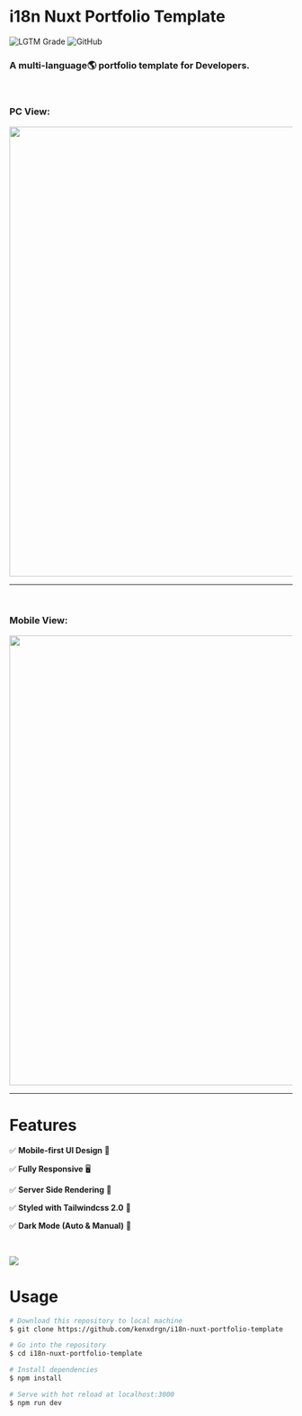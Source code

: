 # i18n Nuxt Portfolio Template

![LGTM Grade](https://img.shields.io/lgtm/grade/javascript/github/kenxdrgn/i18n-nuxt-portfolio-template?logo=lgtm&logoWidth=18) ![GitHub](https://img.shields.io/github/license/kenxdrgn/i18n-nuxt-portfolio-template?color=brightgreen)

### A multi-language🌎 portfolio template for Developers.

<br>

### PC View:

<img src="readme_file/i18n-nuxt.gif" width="800px" />

---

<br>

### Mobile View:

<img src="readme_file/i18n-nuxt_mobile.gif" height="800px" />

---

# Features

✅  **Mobile-first UI Design** 📱

✅  **Fully Responsive** 🖥

✅  **Server Side Rendering** 🚀

✅  **Styled with Tailwindcss 2.0** 🎨

✅  **Dark Mode (Auto & Manual)** 🌚

<br>

[![](https://img.shields.io/badge/-Demo%20🚀-informational?style=for-the-badge)](https://i18n-nuxt-portfolio-template.web.app/)



# Usage

```bash
# Download this repository to local machine
$ git clone https://github.com/kenxdrgn/i18n-nuxt-portfolio-template

# Go into the repository
$ cd i18n-nuxt-portfolio-template

# Install dependencies
$ npm install

# Serve with hot reload at localhost:3000
$ npm run dev
```

